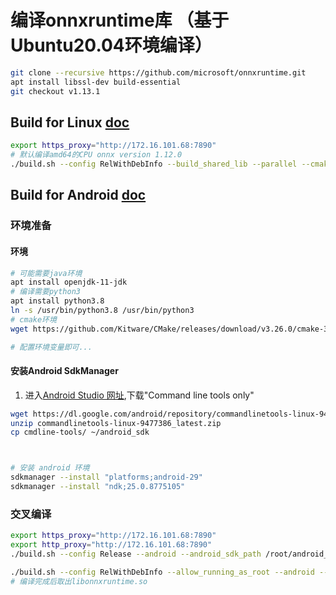 # 编译onnxruntime库 （基于Ubuntu20.04环境编译）

```bash
git clone --recursive https://github.com/microsoft/onnxruntime.git
apt install libssl-dev build-essential
git checkout v1.13.1
```

## Build for Linux [doc](https://onnxruntime.ai/docs/build/inferencing.html)
```bash
export https_proxy="http://172.16.101.68:7890"
# 默认编译amd64的CPU onnx version 1.12.0
./build.sh --config RelWithDebInfo --build_shared_lib --parallel --cmake_generator Ninja 
```



## Build for Android [doc](https://onnxruntime.ai/docs/build/android.html)

### 环境准备
#### 环境
```bash
# 可能需要java环境
apt install openjdk-11-jdk
# 编译需要python3
apt install python3.8
ln -s /usr/bin/python3.8 /usr/bin/python3
# cmake环境
wget https://github.com/Kitware/CMake/releases/download/v3.26.0/cmake-3.26.0-linux-x86_64.sh

# 配置环境变量即可...
```

#### 安装Android SdkManager
1. 进入[Android Studio 网址](https://developer.android.com/studio),下载"Command line tools only"
```bash
wget https://dl.google.com/android/repository/commandlinetools-linux-9477386_latest.zip
unzip commandlinetools-linux-9477386_latest.zip
cp cmdline-tools/ ~/android_sdk



# 安装 android 环境
sdkmanager --install "platforms;android-29"
sdkmanager --install "ndk;25.0.8775105"
```

### 交叉编译


```bash
export https_proxy="http://172.16.101.68:7890"
export http_proxy="http://172.16.101.68:7890"
./build.sh --config Release --android --android_sdk_path /root/android_sdk --android_ndk_path /root/android_sdk/ndk/25.0.8775105 --use_nnapi --build_shared_lib --android_abi arm64-v8a --android_api 29 --cmake_generator Ninja 

./build.sh --config RelWithDebInfo --allow_running_as_root --android --android_sdk_path /root/android_sdk --android_ndk_path /root/android_sdk/ndk/25.0.8775105 --use_nnapi --android_abi arm64-v8a --android_api 29 --cmake_generator Ninja 
# 编译完成后取出libonnxruntime.so
```
